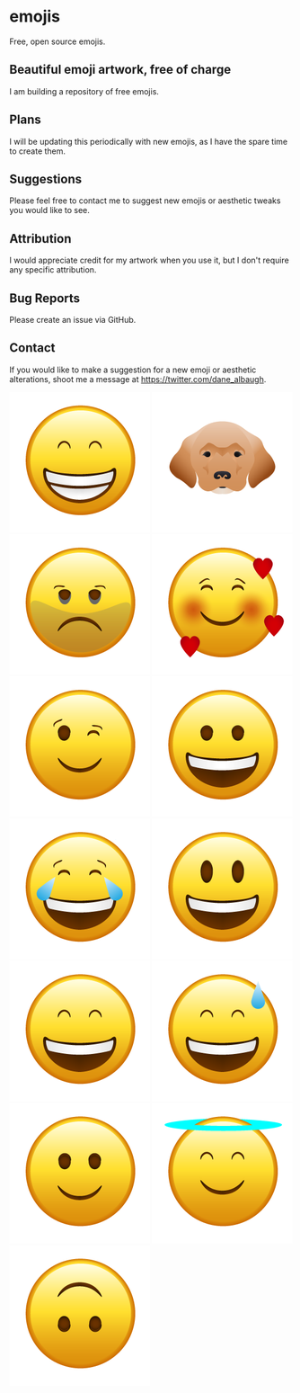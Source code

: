 # emojis
Free, open source emojis.

## Beautiful emoji artwork, free of charge
I am building a repository of free emojis. 

## Plans
I will be updating this periodically with new emojis, as I have the spare time to create them. 

## Suggestions
Please feel free to contact me to suggest new emojis or aesthetic tweaks you would like to see.

## Attribution 
I would appreciate credit for my artwork when you use it, but I don't require any specific attribution. 

## Bug Reports
Please create an issue via GitHub.

## Contact
If you would like to make a suggestion for a new emoji or aesthetic alterations, shoot me a message at https://twitter.com/dane_albaugh.

![Image of emoji](https://github.com/malbaugh/emojis/blob/main/0.5x/beaming%20face%20with%20smiling%20eyes%400.5x.png)
![Image of emoji](https://github.com/malbaugh/emojis/blob/main/0.5x/dog%20face%400.5x.png)
![Image of emoji](https://github.com/malbaugh/emojis/blob/main/0.5x/exhausted%20face%400.5x.png)
![Image of emoji](https://github.com/malbaugh/emojis/blob/main/0.5x/smiling%20face%20with%20hearts%400.5x.png)
![Image of emoji](https://github.com/malbaugh/emojis/blob/main/0.5x/winking%20face%400.5x.png)
![Image of emoji](https://github.com/malbaugh/emojis/blob/main/0.5x/grinning%20face%400.5x.png)
![Image of emoji](https://github.com/malbaugh/emojis/blob/main/0.5x/face%20with%20tears%20of%20joy%400.5x.png)
![Image of emoji](https://github.com/malbaugh/emojis/blob/main/0.5x/grinning%20face%20with%20big%20eyes%400.5x.png)
![Image of emoji](https://github.com/malbaugh/emojis/blob/main/0.5x/grinning%20face%20with%20smiling%20eyes%400.5x.png)
![Image of emoji](https://github.com/malbaugh/emojis/blob/main/0.5x/grinning%20face%20with%20sweat%400.5x.png)
![Image of emoji](https://github.com/malbaugh/emojis/blob/main/0.5x/slightly%20smiling%20face%400.5x.png)
![Image of emoji](https://github.com/malbaugh/emojis/blob/main/0.5x/smiling%20face%20with%20halo%400.5x.png)
![Image of emoji](https://github.com/malbaugh/emojis/blob/main/0.5x/upside-down%20face%400.5x.png)
